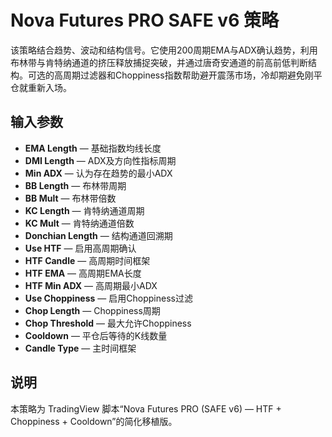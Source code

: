 # Nova Futures PRO SAFE v6 策略

该策略结合趋势、波动和结构信号。它使用200周期EMA与ADX确认趋势，利用布林带与肯特纳通道的挤压释放捕捉突破，并通过唐奇安通道的前高前低判断结构。可选的高周期过滤器和Choppiness指数帮助避开震荡市场，冷却期避免刚平仓就重新入场。

## 输入参数
- **EMA Length** — 基础指数均线长度
- **DMI Length** — ADX及方向性指标周期
- **Min ADX** — 认为存在趋势的最小ADX
- **BB Length** — 布林带周期
- **BB Mult** — 布林带倍数
- **KC Length** — 肯特纳通道周期
- **KC Mult** — 肯特纳通道倍数
- **Donchian Length** — 结构通道回溯期
- **Use HTF** — 启用高周期确认
- **HTF Candle** — 高周期时间框架
- **HTF EMA** — 高周期EMA长度
- **HTF Min ADX** — 高周期最小ADX
- **Use Choppiness** — 启用Choppiness过滤
- **Chop Length** — Choppiness周期
- **Chop Threshold** — 最大允许Choppiness
- **Cooldown** — 平仓后等待的K线数量
- **Candle Type** — 主时间框架

## 说明
本策略为 TradingView 脚本“Nova Futures PRO (SAFE v6) — HTF + Choppiness + Cooldown”的简化移植版。
